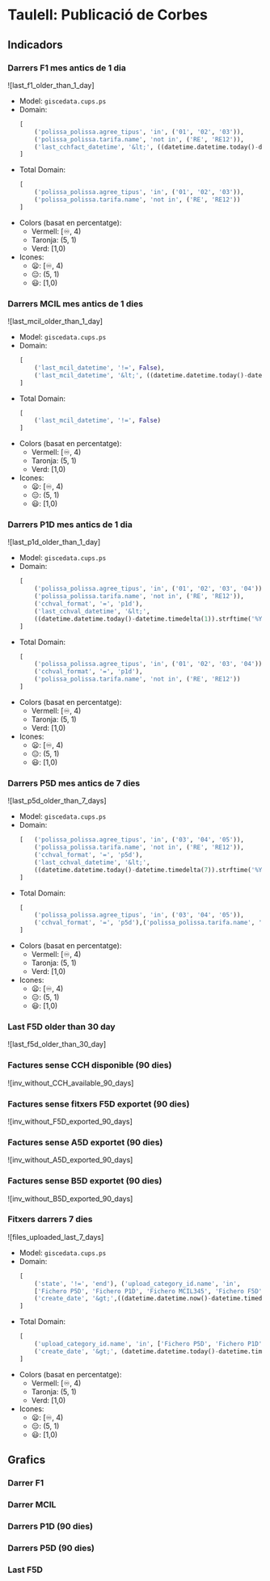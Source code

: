 # Taulell: Publicació de Corbes

## Indicadors

### Darrers F1 mes antics de 1 dia

![last_f1_older_than_1_day]

- Model: `giscedata.cups.ps`
- Domain:
    ```python
    [
        ('polissa_polissa.agree_tipus', 'in', ('01', '02', '03')),
        ('polissa_polissa.tarifa.name', 'not in', ('RE', 'RE12')),
        ('last_cchfact_datetime', '&lt;', ((datetime.datetime.today()-datetime.timedelta(1)).strftime('%Y-%m-%d 00:00:00')))
    ]
    ```
- Total Domain:
    ```python
    [
        ('polissa_polissa.agree_tipus', 'in', ('01', '02', '03')),
        ('polissa_polissa.tarifa.name', 'not in', ('RE', 'RE12'))
    ]
    ```
- Colors (basat en percentatge):
  - Vermell: \[:infinity:, 4)
  - Taronja: (5, 1)
  - Verd: \[1,0)
- Icones:
  - :frowning:: \[:infinity:, 4)
  - :expressionless:: (5, 1)
  - :smiley:: \[1,0)

### Darrers MCIL mes antics de 1 dies

![last_mcil_older_than_1_day]

- Model: `giscedata.cups.ps`
- Domain:
    ```python
    [
        ('last_mcil_datetime', '!=', False),
        ('last_mcil_datetime', '&lt;', ((datetime.datetime.today()-datetime.timedelta(1)).strftime('%Y-%m-%d 00:00:00')))
    ]
    ```
- Total Domain:
    ```python
    [
        ('last_mcil_datetime', '!=', False)
    ]
    ```
- Colors (basat en percentatge):
  - Vermell: \[:infinity:, 4)
  - Taronja: (5, 1)
  - Verd: \[1,0)
- Icones:
  - :frowning:: \[:infinity:, 4)
  - :expressionless:: (5, 1)
  - :smiley:: \[1,0)

### Darrers P1D mes antics de 1 dia

![last_p1d_older_than_1_day]

- Model: `giscedata.cups.ps`
- Domain:
    ```python
    [
        ('polissa_polissa.agree_tipus', 'in', ('01', '02', '03', '04')),
        ('polissa_polissa.tarifa.name', 'not in', ('RE', 'RE12')),
        ('cchval_format', '=', 'p1d'),
        ('last_cchval_datetime', '&lt;',
        ((datetime.datetime.today()-datetime.timedelta(1)).strftime('%Y-%m-%d 00:00:00')))
    ]
    ```
- Total Domain:
    ```python
    [
        ('polissa_polissa.agree_tipus', 'in', ('01', '02', '03', '04')),
        ('cchval_format', '=', 'p1d'),
        ('polissa_polissa.tarifa.name', 'not in', ('RE', 'RE12'))
    ]
    ```
- Colors (basat en percentatge):
  - Vermell: \[:infinity:, 4)
  - Taronja: (5, 1)
  - Verd: \[1,0)
- Icones:
  - :frowning:: \[:infinity:, 4)
  - :expressionless:: (5, 1)
  - :smiley:: \[1,0)

### Darrers P5D mes antics de 7 dies

![last_p5d_older_than_7_days]

- Model: `giscedata.cups.ps`
- Domain:
    ```python
    [   ('polissa_polissa.agree_tipus', 'in', ('03', '04', '05')),
        ('polissa_polissa.tarifa.name', 'not in', ('RE', 'RE12')),
        ('cchval_format', '=', 'p5d'),
        ('last_cchval_datetime', '&lt;',
        ((datetime.datetime.today()-datetime.timedelta(7)).strftime('%Y-%m-%d 00:00:00')))
    ]
    ```
- Total Domain:
    ```python
    [
        ('polissa_polissa.agree_tipus', 'in', ('03', '04', '05')),
        ('cchval_format', '=', 'p5d'),('polissa_polissa.tarifa.name', 'not in', ('RE', 'RE12'))
    ]
    ```
- Colors (basat en percentatge):
  - Vermell: \[:infinity:, 4)
  - Taronja: (5, 1)
  - Verd: \[1,0)
- Icones:
  - :frowning:: \[:infinity:, 4)
  - :expressionless:: (5, 1)
  - :smiley:: \[1,0)

### Last F5D older than 30 day

![last_f5d_older_than_30_day]

### Factures sense CCH disponible (90 dies)

![inv_without_CCH_available_90_days]

### Factures sense fitxers F5D exportet (90 dies)

![inv_without_F5D_exported_90_days]

### Factures sense A5D exportet (90 dies)

![inv_without_A5D_exported_90_days]

### Factures sense B5D exportet (90 dies)

![inv_without_B5D_exported_90_days]

### Fitxers darrers 7 dies

![files_uploaded_last_7_days]

- Model: `giscedata.cups.ps`
- Domain:
    ```python
    [
        ('state', '!=', 'end'), ('upload_category_id.name', 'in',
        ['Fichero P5D', 'Fichero P1D', 'Fichero MCIL345', 'Fichero F5D']),
        ('create_date', '&gt;',((datetime.datetime.now()-datetime.timedelta(7)).strftime('%Y-%m-%d')))
    ]
    ```
- Total Domain:
    ```python
    [
        ('upload_category_id.name', 'in', ['Fichero P5D', 'Fichero P1D', 'Fichero MCIL345', 'Fichero F5D']),
        ('create_date', '&gt;', (datetime.datetime.today()-datetime.timedelta(7)).strftime('%%Y-%%m-%%d'))
    ]
    ```
- Colors (basat en percentatge):
  - Vermell: \[:infinity:, 4)
  - Taronja: (5, 1)
  - Verd: \[1,0)
- Icones:
  - :frowning:: \[:infinity:, 4)
  - :expressionless:: (5, 1)
  - :smiley:: \[1,0)

## Grafics

### Darrer F1

### Darrer MCIL

### Darrers P1D (90 dies)

### Darrers P5D (90 dies)

### Last F5D

